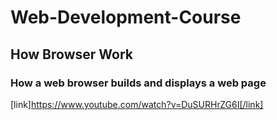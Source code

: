 # Web-Development-Course


## How Browser Work

### How a web browser builds and displays a web page
[link]https://www.youtube.com/watch?v=DuSURHrZG6I[/link]
